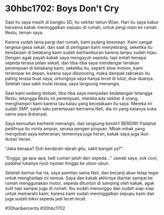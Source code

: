 # 30hbc1702: Boys Don't Cry

Saat itu saya masih di bangku SD, itu sekitar tahun 90an. Hari itu saya kabur bersama kakak meninggalkan sepupu di rumah, untuk pergi main ke rumah Restu, teman saya.

Karena sudah lama pergi dari rumah, kami pulang kesorean. Kami sangat tergesa-gesa sekali, dan saat di pertigaan kami menyebrang, seketika itu kendaraan di belakang kami sudah berhamburan karena lampu sudah hijau. Dengan agak payah kakak saya mengayuh sepeda, tapi entah kenapa sepeda terasa pelan sekali, dan tiba-tiba saya mendengar teriakan perempuan di belakang kami, seketika itu, seperti slow motion, kami terlempar ke depan, karena saya dibonceng, maka dampak tabrakan itu paling terasa buat saya, untungnya saya hanya lecet  di lutut, dua-duanya. Setelah rasa sakit mulai terasa, saya langsung menangis.

Saat kami sedang diobati, tiba-tiba saya menyadari kedatangan tetangga Restu, tetangga Restu ini perempuan, mereka ada sekitar 4 orang, menghampiri kami karena tau kalau yang kecelakaan itu saya. Mereka ini sudah SMP, salah satu perempuan bernama Neli, dia ini yang katanya suka sama saya (katanya).

Saya kemudian berhenti menangis, dan langsung berdiri! BERDIRI! Padahal pedihnya itu minta ampun, serasa pengen pingsan. Mbak-mbak yang mengobati saya keheranan, temennya juga heran, kakak saya juga ikut-ikutan heran.

"Jaka kenapa? Duh berdarah-darah gitu, sakit banget ya?".

"Engga, ga apa-apa, tadi cuman jatuh dari sepeda..." Jawab saya, sok cool, padahal lukanya nyut-nyutan hingga ke ubun-ubun. 

Setelah berhai-hai ria, saya pamitan sama Neli, dan berjanji akan tetap tegar untuk menghadapi ini semua. Saya dan kakak akhirnya diantar sampai ke rumah menggunakan motor, sepeda dituntun di samping oleh kakak, agak sulit tapi sampai juga di rumah. Ibu sudah menunggu dan sudah siap-siap untuk memarahi kami, karena kami sudah meninggalkan sepupu kami dan juga sudah bikin sepeda jadi lecet-lecet.

#30haribercerita #30hbc1702
